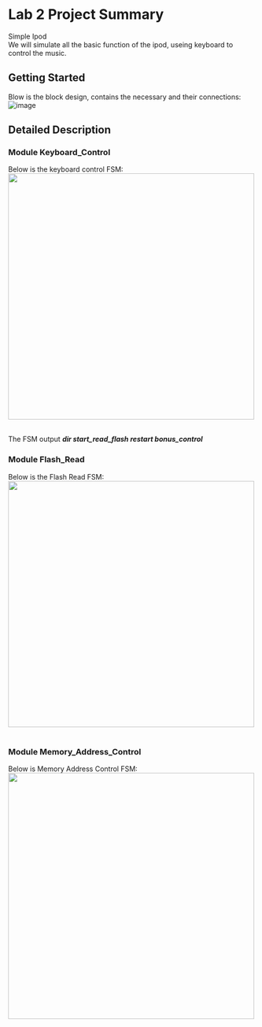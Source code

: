 # Lab 2 Project Summary
Simple Ipod <br />
We will simulate all the basic function of the ipod, useing keyboard to control the music.<br />

## Getting Started 
Blow is the block design, contains the necessary and their connections:
![image](https://user-images.githubusercontent.com/26049843/52538819-0cea3f80-2d2c-11e9-9ca1-9b747d2cb093.png)
## Detailed Description

### Module Keyboard_Control
Below is the keyboard control FSM: <br/>
<img src="https://github.com/DanielTongAwesome/CPEN311_Lab_Assignment/blob/master/Lab_2/FSM_Diagram/Keyboard_Control_FSM.png" width="500"><br /><br />

The FSM output ***dir  start_read_flash  restart  bonus_control*** <br/>

### Module Flash_Read
Below is the Flash Read FSM: <br/>
<img src="https://github.com/DanielTongAwesome/CPEN311_Lab_Assignment/blob/master/Lab_2/FSM_Diagram/Flash_Read_FSM.png" width="500"><br /><br />


### Module Memory_Address_Control
Below is Memory Address Control FSM: <br/>
<img src="https://github.com/DanielTongAwesome/CPEN311_Lab_Assignment/blob/master/Lab_2/FSM_Diagram/Memory_Address_Control_FSM.png" width="500"><br /><br />



